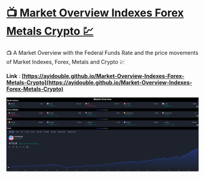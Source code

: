 # [📺 Market Overview Indexes Forex Metals Crypto 💹](https://ayidouble.github.io/Market-Overview-Indexes-Forex-Metals-Crypto)
📺 A Market Overview with the Federal Funds Rate and the price movements of Market Indexes, Forex, Metals and Crypto 💹

**Link** : **[https://ayidouble.github.io/Market-Overview-Indexes-Forex-Metals-Crypto](https://ayidouble.github.io/Market-Overview-Indexes-Forex-Metals-Crypto)**

![Market Overview Federal Funds Rate price movements Indexes Forex Metals and Crypto](Images/Market-Overview-Indexes-Forex-Metals-Crypto.png)
